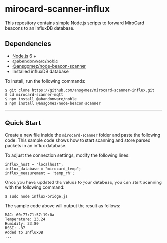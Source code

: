 mirocard-scanner-influx
===============

This repository contains simple Node.js scripts to forward MiroCard beacons to an influxDB database.

## Dependencies

* [Node.js](https://nodejs.org/en/) 6 +
* [@abandonware/noble](https://github.com/abandonware/noble)
* [@ansgomez/node-beacon-scanner](https://github.com/ansgomez/node-beacon-scanner)
* Installed influxDB database

To install, run the following commands:

```
$ git clone https://github.com/ansgomez/mirocard-scanner-influx.git
$ cd mirocard-scanner-mqtt
$ npm install @abandonware/noble
$ npm install @ansgomez/node-beacon-scanner
```
---------------------------------------
## Quick Start

Create a new file inside the `mirocard-scanner` folder and paste the following code.
This sample code shows how to start scanning and store parsed packets in an influx database.

To adjust the connection settings, modify the following lines:

```
influx_host = "localhost";
influx_database = "mirocard_temp";
influx_measurement = 'temp_rh';
```
Once you have updated the values to your database, you can start scanning with the following command:

```
$ sudo node influx-bridge.js
```

The sample code above will output the result as follows:

```
MAC: 60:77:71:57:19:0a
Temperature: 23.24
Humidity: 33.80
RSSI: -87
Added to InfluxDB
...
```